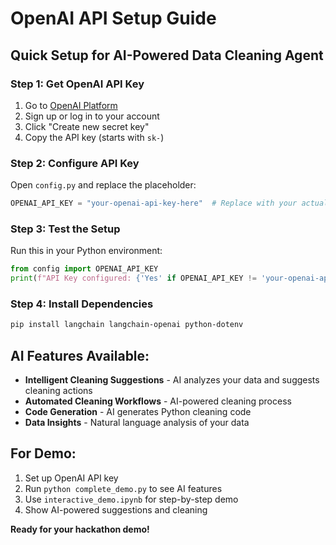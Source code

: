 # OpenAI API Setup Guide

## Quick Setup for AI-Powered Data Cleaning Agent

### Step 1: Get OpenAI API Key
1. Go to [OpenAI Platform](https://platform.openai.com/api-keys)
2. Sign up or log in to your account
3. Click "Create new secret key"
4. Copy the API key (starts with `sk-`)

### Step 2: Configure API Key
Open `config.py` and replace the placeholder:

```python
OPENAI_API_KEY = "your-openai-api-key-here"  # Replace with your actual API key
```

### Step 3: Test the Setup
Run this in your Python environment:

```python
from config import OPENAI_API_KEY
print(f"API Key configured: {'Yes' if OPENAI_API_KEY != 'your-openai-api-key-here' else 'No'}")
```

### Step 4: Install Dependencies
```bash
pip install langchain langchain-openai python-dotenv
```

## AI Features Available:
- **Intelligent Cleaning Suggestions** - AI analyzes your data and suggests cleaning actions
- **Automated Cleaning Workflows** - AI-powered cleaning process
- **Code Generation** - AI generates Python cleaning code
- **Data Insights** - Natural language analysis of your data

## For Demo:
1. Set up OpenAI API key
2. Run `python complete_demo.py` to see AI features
3. Use `interactive_demo.ipynb` for step-by-step demo
4. Show AI-powered suggestions and cleaning

**Ready for your hackathon demo!**
